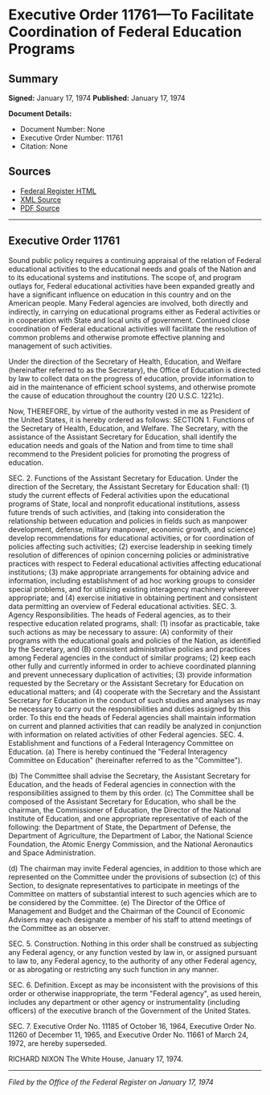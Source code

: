 # Executive Order 11761—To Facilitate Coordination of Federal Education Programs

## Summary

**Signed:** January 17, 1974
**Published:** January 17, 1974

**Document Details:**
- Document Number: None
- Executive Order Number: 11761
- Citation: None

## Sources
- [Federal Register HTML](https://www.presidency.ucsb.edu/documents/executive-order-11761-facilitate-coordination-federal-education-programs)
- [XML Source](None)
- [PDF Source](None)

---

## Executive Order 11761

Sound public policy requires a continuing appraisal of the relation of Federal educational activities to the educational needs and goals of the Nation and to its educational systems and institutions. The scope of, and program outlays for, Federal educational activities have been expanded greatly and have a significant influence on education in this country and on the American people. Many Federal agencies are involved, both directly and indirectly, in carrying on educational programs either as Federal activities or in cooperation with State and local units of government. Continued close coordination of Federal educational activities will facilitate the resolution of common problems and otherwise promote effective planning and management of such activities.

Under the direction of the Secretary of Health, Education, and Welfare (hereinafter referred to as the Secretary), the Office of Education is directed by law to collect data on the progress of education, provide information to aid in the maintenance of efficient school systems, and otherwise promote the cause of education throughout the country (20 U.S.C. 1221c).

Now, THEREFORE, by virtue of the authority vested in me as President of the United States, it is hereby ordered as follows:
SECTION 1. Functions of the Secretary of Health, Education, and Welfare. The Secretary, with the assistance of the Assistant Secretary for Education, shall identify the education needs and goals of the Nation and from time to time shall recommend to the President policies for promoting the progress of education.

SEC. 2. Functions of the Assistant Secretary for Education. Under the direction of the Secretary, the Assistant Secretary for Education shall:
    (1) study the current effects of Federal activities upon the educational programs of State, local and nonprofit educational institutions, assess future trends of such activities, and (taking into consideration the relationship between education and policies in fields such as manpower development, defense, military manpower, economic growth, and science) develop recommendations for educational activities, or for coordination of policies affecting such activities;
    (2) exercise leadership in seeking timely resolution of differences of opinion concerning policies or administrative practices with respect to Federal educational activities affecting educational institutions;
    (3) make appropriate arrangements for obtaining advice and information, including establishment of ad hoc working groups to consider special problems, and for utilizing existing interagency machinery wherever appropriate; and
    (4) exercise initiative in obtaining pertinent and consistent data permitting an overview of Federal educational activities.
SEC. 3. Agency Responsibilities. The heads of Federal agencies, as to their respective education related programs, shall:
    (1) insofar as practicable, take such actions as may be necessary to assure: (A) conformity of their programs with the educational goals and policies of the Nation, as identified by the Secretary, and (B) consistent administrative policies and practices among Federal agencies in the conduct of similar programs;
    (2) keep each other fully and currently informed in order to achieve coordinated planning and prevent unnecessary duplication of activities;
    (3) provide information requested by the Secretary or the Assistant Secretary for Education on educational matters; and
    (4) cooperate with the Secretary and the Assistant Secretary for Education in the conduct of such studies and analyses as may be necessary to carry out the responsibilities and duties assigned by this order. To this end the heads of Federal agencies shall maintain information on current and planned activities that can readily be analyzed in conjunction with information on related activities of other Federal agencies.
SEC. 4. Establishment and functions of a Federal Interagency Committee on Education. (a) There is hereby continued the "Federal Interagency Committee on Education" (hereinafter referred to as the "Committee").

(b) The Committee shall advise the Secretary, the Assistant Secretary for Education, and the heads of Federal agencies in connection with the responsibilities assigned to them by this order.
(c) The Committee shall be composed of the Assistant Secretary for Education, who shall be the chairman, the Commissioner of Education, the Director of the National Institute of Education, and one appropriate representative of each of the following: the Department of State, the Department of Defense, the Department of Agriculture, the Department of Labor, the National Science Foundation, the Atomic Energy Commission, and the National Aeronautics and Space Administration.

(d) The chairman may invite Federal agencies, in addition to those which are represented on the Committee under the provisions of subsection (c) of this Section, to designate representatives to participate in meetings of the Committee on matters of substantial interest to such agencies which are to be considered by the Committee.
(e) The Director of the Office of Management and Budget and the Chairman of the Council of Economic Advisers may each designate a member of his staff to attend meetings of the Committee as an observer.

SEC. 5. Construction. Nothing in this order shall be construed as subjecting any Federal agency, or any function vested by law in, or assigned pursuant to law to, any Federal agency, to the authority of any other Federal agency, or as abrogating or restricting any such function in any manner.

SEC. 6. Definition. Except as may be inconsistent with the provisions of this order or otherwise inappropriate, the term "Federal agency", as used herein, includes any department or other agency or instrumentality (including officers) of the executive branch of the Government of the United States.

SEC. 7. Executive Order No. 11185 of October 16, 1964, Executive Order No. 11260 of December 11, 1965, and Executive Order No. 11661 of March 24, 1972, are hereby superseded.

RICHARD NIXON
The White House,
January 17, 1974.

---

*Filed by the Office of the Federal Register on January 17, 1974*
